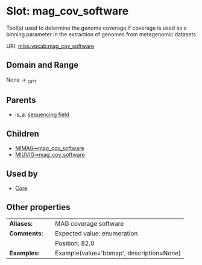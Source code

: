 
# Slot: mag_cov_software


Tool(s) used to determine the genome coverage if coverage is used as a binning parameter in the extraction of genomes from metagenomic datasets

URI: [mixs.vocab:mag_cov_software](https://w3id.org/mixs/vocab/mag_cov_software)


## Domain and Range

None ->  <sub>OPT</sub> 

## Parents

 *  is_a: [sequencing field](sequencing_field.md)

## Children

 *  [MIMAG➞mag_cov_software](MIMAG_mag_cov_software.md)
 *  [MIUVIG➞mag_cov_software](MIUVIG_mag_cov_software.md)

## Used by

 * [Core](Core.md)

## Other properties

|  |  |  |
| --- | --- | --- |
| **Aliases:** | | MAG coverage software |
| **Comments:** | | Expected value: enumeration |
|  | | Position: 82.0 |
| **Examples:** | | Example(value='bbmap', description=None) |


